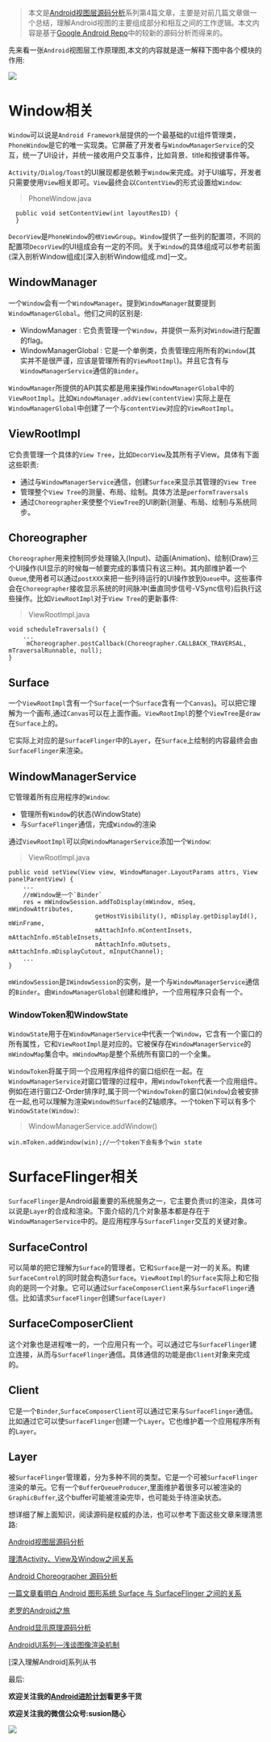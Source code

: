 
>本文是[Android视图层源码分析](https://github.com/SusionSuc/AdvancedAndroid/blob/master/AndroidFramework%E6%BA%90%E7%A0%81%E5%88%86%E6%9E%90/Android%E8%A7%86%E5%9B%BE%E5%B1%82%E6%BA%90%E7%A0%81%E5%88%86%E6%9E%90/README.md)系列第4篇文章，主要是对前几篇文章做一个总结，理解Android视图的主要组成部分和相互之间的工作逻辑。本文内容是基于[Google Android Repo](https://android.googlesource.com/)中的较新的源码分析而得来的。

先来看一张`Android`视图层工作原理图,本文的内容就是逐一解释下图中各个模块的作用:

![](picture/Android视图层主要工作原理图.png)

# Window相关

`Window`可以说是`Android Framework`层提供的一个最基础的`UI`组件管理类，`PhoneWindow`是它的唯一实现类。它屏蔽了开发者与`WindowManagerService`的交互，统一了UI设计，并统一接收用户交互事件，比如背景、title和按键事件等。

`Activity/Dialog/Toast`的UI展现都是依赖于`Window`来完成。对于UI编写，开发者只需要使用`View`相关即可。`View`最终会以`ContentView`的形式设置给`Window`:

>PhoneWindow.java
```
  public void setContentView(int layoutResID) {
  }
```

`DecorView`是`PhoneWindow`的`根ViewGroup`。`Window`提供了一些列的配置项，不同的配置项`DecorView`的UI组成会有一定的不同。关于`Window`的具体组成可以参考前面(深入剖析Window组成)[深入剖析Window组成.md]一文。

## WindowManager

一个`Window`会有一个`WindowManager`。提到`WindowManager`就要提到`WindowManagerGlobal`。他们之间的区别是:

- WindowManager : 它负责管理一个`Window`，并提供一系列对`Window`进行配置的flag。
- WindowManagerGlobal : 它是一个单例类，负责管理应用所有的`Window`(其实并不是很严谨，应该是管理所有的`ViewRootImpl`)。并且它含有与`WindowManagerService`通信的`Binder`。

`WindowManager`所提供的API其实都是用来操作`WindowManagerGlobal`中的`ViewRootImpl`。比如`WindowManager.addView(contentView)`实际上是在`WindowManagerGlobal`中创建了一个与`contentView`对应的`ViewRootImpl`。

## ViewRootImpl

它负责管理一个具体的`View Tree`，比如`DecorView`及其所有子View。具体有下面这些职责:

- 通过与`WindowManagerService`通信，创建`Surface`来显示其管理的`View Tree`
- 管理整个`View Tree`的测量、布局、绘制。具体方法是`performTraversals`
- 通过`Choreographer`来使整个`ViewTree`的UI刷新(测量、布局、绘制)与系统同步。

## Choreographer

`Choreographer`用来控制同步处理输入(Input)、动画(Animation)、绘制(Draw)三个UI操作(UI显示的时候每一帧要完成的事情只有这三种)。其内部维护着一个`Queue`,使用者可以通过`postXXX`来把一些列待运行的UI操作放到`Queue`中。这些事件会在`Choreographer`接收显示系统的时间脉冲(垂直同步信号-VSync信号)后执行这些操作。比如`ViewRootImpl`对于`View Tree`的更新事件:

>ViewRootImpl.java
```
void scheduleTraversals() {
    ...
     mChoreographer.postCallback(Choreographer.CALLBACK_TRAVERSAL, mTraversalRunnable, null);
}
```

## Surface

一个`ViewRootImpl`含有一个`Surface`(一个`Surface`含有一个`Canvas`)。可以把它理解为一个画布,通过`Canvas`可以在上面作画。`ViewRootImpl`的整个`ViewTree`是`draw`在`Surface`上的。

它实际上对应的是`SurfaceFlinger`中的`Layer`，在`Surface`上绘制的内容最终会由`SurfaceFlinger`来渲染。

## WindowManagerService

它管理着所有应用程序的`Window`:

- 管理所有`Window`的状态(WindowState)
- 与`SurfaceFlinger`通信，完成`Window`的渲染

通过`ViewRootImpl`可以向`WindowManagerService`添加一个`Window`:

>ViewRootImpl.java
```
public void setView(View view, WindowManager.LayoutParams attrs, View panelParentView) {
    ...
    //mWindow是一个`Binder`
    res = mWindowSession.addToDisplay(mWindow, mSeq, mWindowAttributes,
                        getHostVisibility(), mDisplay.getDisplayId(), mWinFrame,
                        mAttachInfo.mContentInsets, mAttachInfo.mStableInsets,
                        mAttachInfo.mOutsets, mAttachInfo.mDisplayCutout, mInputChannel);
    ...
}
```

`mWindowSession`是`IWindowSession`的实例，是一个与`WindowManagerService`通信的`Binder`。由`WindowManagerGlobal`创建和维护，一个应用程序只会有一个。

### WindowToken和WindowState

`WindowState`用于在`WindowManagerService`中代表一个`Window`，它含有一个窗口的所有属性，它和`ViewRootImpl`是对应的。它被保存在`WindowManagerService`的`mWindowMap`集合中。`mWindowMap`是整个系统所有窗口的一个全集。

`WindowToken`将属于同一个应用程序组件的窗口组织在一起。在`WindowManagerService`对窗口管理的过程中，用`WindowToken`代表一个应用组件。例如在进行窗口Z-Order排序时,属于同一个`WindowToken`的窗口(`Window`)会被安排在一起,也可以理解为渲染`Window的Surface`的Z轴顺序。一个token下可以有多个`WindowState(Window)`:

>WindowManagerService.addWindow()
```
win.mToken.addWindow(win);//一个token下会有多个win state
```

# SurfaceFlinger相关

`SurfaceFlinger`是Android最重要的系统服务之一，它主要负责`UI`的渲染，具体可以说是`Layer`的合成和渲染。下面介绍的几个对象基本都是存在于`WindowManagerService`中的。是应用程序与`SurfaceFlinger`交互的关键对象。

## SurfaceControl

可以简单的把它理解为`Surface`的管理者。它和`Surface`是一对一的关系。构建`SurfaceControl`的同时就会构造`Surface`。`ViewRootImpl`的`Surface`实际上和它指向的是同一个对象。它可以通过`SurfaceComposerClient`来与`SurfaceFlinger`通信。比如请求`SurfaceFlinger`创建`Surface(Layer)`

## SurfaceComposerClient

这个对象也是进程唯一的，一个应用只有一个。可以通过它与`SurfaceFlinger`建立连接，从而与`SurfaceFlinger`通信。具体通信的功能是由`Client`对象来完成的。

## Client

它是一个`Binder`,`SurfaceComposerClient`可以通过它来与`SurfaceFlinger`通信。比如通过它可以使`SurfaceFlinger`创建一个`Layer`。它也维护着一个应用程序所有的`Layer`。

## Layer

被`SurfaceFlinger`管理着，分为多种不同的类型。它是一个可被`SurfaceFlinger`渲染的单元。它有一个`BufferQueueProducer`,里面维护着很多可以被渲染的`GraphicBuffer`,这个buffer可能被渲染完毕，也可能处于待渲染状态。


想详细了解上面知识，阅读源码是权威的办法，也可以参考下面这些文章来理清思路:

[Android视图层源码分析](README.md)

[理清Activity、View及Window之间关系](https://blog.csdn.net/huachao1001/article/details/51866287)

[Android Choreographer 源码分析](https://www.jianshu.com/p/996bca12eb1d)

[一篇文章看明白 Android 图形系统 Surface 与 SurfaceFlinger 之间的关系](https://blog.csdn.net/freekiteyu/article/details/79483406)

[老罗的Android之旅](https://www.kancloud.cn/alex_wsc/androids/473757)

[Android显示原理源码分析](https://blog.csdn.net/Awenyini/article/details/79450770)

[AndroidUI系列—浅谈图像渲染机制](https://www.jianshu.com/p/1998182670fb)

[深入理解Android]系列从书


最后:

**欢迎关注我的[Android进阶计划](https://github.com/SusionSuc/AdvancedAndroid)看更多干货**

**欢迎关注我的微信公众号:susion随心**

![](../../picture/微信公众号.jpeg)


